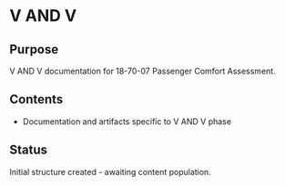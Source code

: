 # V AND V

## Purpose
V AND V documentation for 18-70-07 Passenger Comfort Assessment.

## Contents
- Documentation and artifacts specific to V AND V phase

## Status
Initial structure created - awaiting content population.

